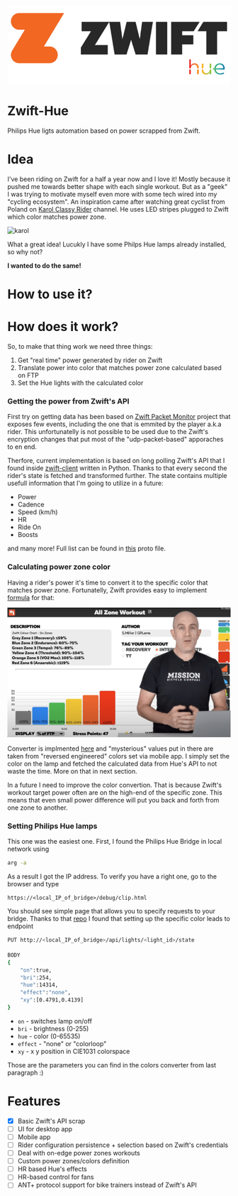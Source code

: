 ![logo](./docs/zhue.png)

# Zwift-Hue
Philips Hue ligts automation based on power scrapped from Zwift.

# Idea
I've been riding on Zwift for a half a year now and I love it! Mostly because it pushed me towards better shape with each single workout. But as a "geek" I was trying to motivate myself even more with some tech wired into my "cycling ecosystem". An inspiration came after watching great cyclist from Poland on [Karol Classy Rider](https://www.youtube.com/watch?v=Vhw5O_2MI-8&t=426s) channel. He uses LED stripes plugged to Zwift which color matches power zone.

![karol](./docs/karol.png)

What a great idea! Lucukly I have some Philps Hue lamps already installed, so why not?

**I wanted to do the same!**

# How to use it?



# How does it work?
So, to make that thing work we need three things:
1. Get "real time" power generated by rider on Zwift
2. Translate power into color that matches power zone calculated based on FTP
3. Set the Hue lights with the calculated color

### Getting the power from Zwift's API
First try on getting data has been based on [Zwift Packet Monitor](https://github.com/braddwalker/ZwiftPacketMonitor) project that exposes few events, including the one that is emmited by the player a.k.a rider. This unfortunatelly is not possible to be used due to the Zwift's encryption changes that put most of the "udp-packet-based" apporaches to en end.

Therfore, current implementation is based on long polling Zwift's API that I found inside [zwift-client](https://github.com/jsmits/zwift-client) written in Python. Thanks to that every second the rider's state is fetched and transformed further. The state contains multiple usefull information that I'm going to utilize in a future:
- Power
- Cadence
- Speed (km/h)
- HR
- Ride On
- Boosts

and many more! Full list can be found in [this](./src/Protos/zwift.proto) proto file.

### Calculating power zone color
Having a rider's power it's time to convert it to the specific color that matches power zone. Fortunatelly, Zwift provides easy to implement [formula](https://zwiftinsider.com/power-zone-colors/) for that:

![power_zones](./docs/power_zones.png)

Converter is implmented [here](./src/Zwift/ZwiftPowerZoneConverter.cs) and "mysterious" values put in there are taken from "reversed engineered" colors set via mobile app. I simply set the color on the lamp and fetched the calculated data from Hue's API to not waste the time. More on that in next section.

In a future I need to improve the color convertion. That is because Zwift's workout target power often are on the high-end of the specific zone. This means that even small power difference will put you back and forth from one zone to another. 

### Setting Philips Hue lamps
This one was the easiest one. First, I found the Philips Hue Bridge in local network using

```bash
arg -a
```

As a result I got the IP address. To verify you have a right one, go to the browser and type

```
https://<local_IP_of_bridge>/debug/clip.html
```

You should see simple page that allows you to specify requests to your bridge. Thanks to that [repo](https://github.com/tigoe/hue-control) I found that setting up the specific color leads to endpoint

```bash
PUT http://<local_IP_of_bridge>/api/lights/<light_id>/state

BODY
{
    "on":true,
    "bri":254,
    "hue":14314,
    "effect":"none",
    "xy":[0.4791,0.4139]
}
```

- `on` - switches lamp on/off
- `bri` - brightness (0-255)
- `hue` - color (0-65535)
- `effect` - "none" or "colorloop"
- `xy` - x y position in CIE1031 colorspace

Those are the parameters you can find in the colors converter from last paragraph :)


# Features
- [x] Basic Zwift's API scrap
- [ ] UI for desktop app
- [ ] Mobile app
- [ ] Rider configuration persistence + selection based on Zwift's credentials
- [ ] Deal with on-edge power zones workouts
- [ ] Custom power zones/colors definition
- [ ] HR based Hue's effects
- [ ] HR-based control for fans
- [ ] ANT+ protocol support for bike trainers instead of Zwift's API